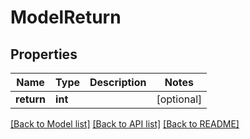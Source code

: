 # ModelReturn

## Properties
Name | Type | Description | Notes
------------ | ------------- | ------------- | -------------
**return** | **int** |  | [optional] 

[[Back to Model list]](../../README.md#documentation-for-models) [[Back to API list]](../../README.md#documentation-for-api-endpoints) [[Back to README]](../../README.md)

